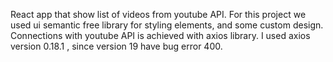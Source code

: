 React app that show list of videos from youtube API.
For this project we used ui semantic free library for styling elements, and
some custom design.
Connections with youtube API is achieved with axios library.
I used axios version 0.18.1 , since version 19 have bug error 400.
